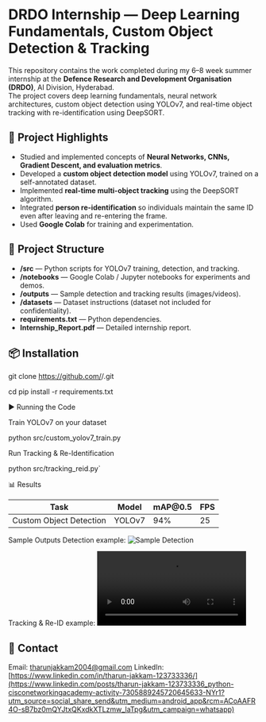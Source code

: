 
# DRDO Internship — Deep Learning Fundamentals, Custom Object Detection & Tracking

This repository contains the work completed during my 6–8 week summer internship at the **Defence Research and Development Organisation (DRDO)**, AI Division, Hyderabad.  
The project covers deep learning fundamentals, neural network architectures, custom object detection using YOLOv7, and real-time object tracking with re-identification using DeepSORT.


## 🔹 Project Highlights
- Studied and implemented concepts of **Neural Networks, CNNs, Gradient Descent, and evaluation metrics**.
- Developed a **custom object detection model** using YOLOv7, trained on a self-annotated dataset.
- Implemented **real-time multi-object tracking** using the DeepSORT algorithm.
- Integrated **person re-identification** so individuals maintain the same ID even after leaving and re-entering the frame.
- Used **Google Colab** for training and experimentation.



## 📂 Project Structure
- **/src** — Python scripts for YOLOv7 training, detection, and tracking.
- **/notebooks** — Google Colab / Jupyter notebooks for experiments and demos.
- **/outputs** — Sample detection and tracking results (images/videos).
- **/datasets** — Dataset instructions (dataset not included for confidentiality).
- **requirements.txt** — Python dependencies.
- **Internship_Report.pdf** — Detailed internship report.


## 📦 Installation

git clone https://github.com/<tharunjakkam939>/<Custom-object-detection-tracking>.git

cd <Custom-object-detection-tracking>
pip install -r requirements.txt



 ▶ Running the Code

Train YOLOv7 on your dataset

python src/custom_yolov7_train.py

Run Tracking & Re-Identification

python src/tracking_reid.py`


📊 Results

| Task                    | Model  | mAP\@0.5 | FPS |
| ----------------------- | ------ | -------- | --- |
| Custom Object Detection | YOLOv7 | 94%      | 25  |

Sample Outputs
Detection example:
![Sample Detection]()

Tracking & Re-ID example:
![Tracking Demo](tharun3.mp4)



## 📧 Contact

Email: [tharunjakkam2004@gmail.com](mailto:tharunjakkam2004@gmail.com)
LinkedIn: [https://www.linkedin.com/in/tharun-jakkam-123733336/](https://www.linkedin.com/posts/tharun-jakkam-123733336_python-cisconetworkingacademy-activity-7305889245720645633-NYr1?utm_source=social_share_send&utm_medium=android_app&rcm=ACoAAFR4O-sB7bz0mQYJtxQKxdkXTLzmw_laTpg&utm_campaign=whatsapp)





